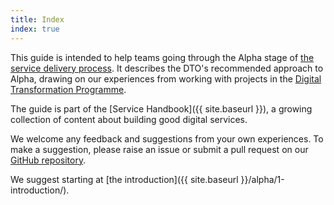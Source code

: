 ```yaml
---
title: Index
index: true
---
```


This guide is intended to help teams going through the Alpha stage of [the service delivery process](https://www.dto.gov.au/standard/service-design-and-delivery-process/). It describes the DTO's recommended approach to Alpha, drawing on our experiences from working with projects in the [Digital Transformation Programme](https://www.dto.gov.au/projects/).

The guide is part of the [Service Handbook]({{ site.baseurl }}), a growing collection of content about building good digital services.

We welcome any feedback and suggestions from your own experiences. To make a suggestion, please raise an issue or submit a pull request on our [GitHub repository](https://github.com/ausdto/service-handbook).

We suggest starting at [the introduction]({{ site.baseurl }}/alpha/1-introduction/).
